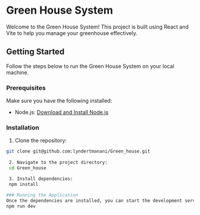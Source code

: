 # Green House System

Welcome to the Green House System! This project is built using React and Vite to help you manage your greenhouse effectively.

## Getting Started

Follow the steps below to run the Green House System on your local machine.

### Prerequisites

Make sure you have the following installed:

- Node.js: [Download and Install Node.js](https://nodejs.org/)

### Installation

1. Clone the repository:

```bash
git clone git@github.com:lyndertmanani/Green_house.git
 
 2. Navigate to the project directory:
 cd Green_house

 3. Install dependencies:
 npm install
 
### Running the Application
Once the dependencies are installed, you can start the development server. Run the following command:
npm run dev



